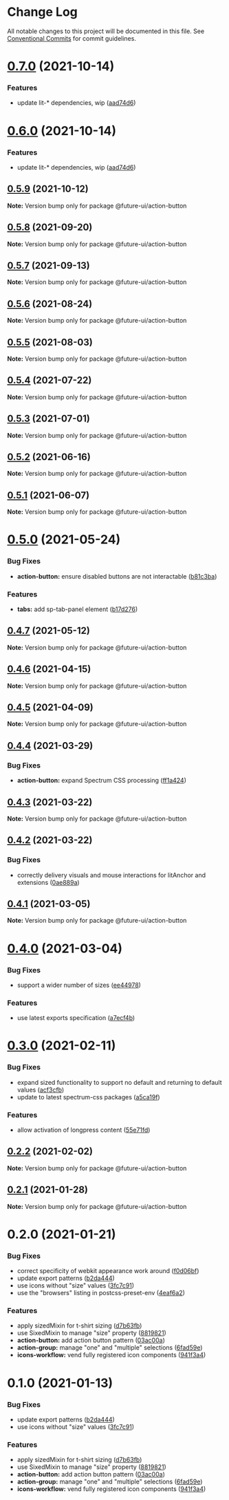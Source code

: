 # Change Log

All notable changes to this project will be documented in this file.
See [Conventional Commits](https://conventionalcommits.org) for commit guidelines.

# [0.7.0](https://github.com/adobe/spectrum-web-components/compare/@future-ui/action-button@0.5.9...@future-ui/action-button@0.7.0) (2021-10-14)

### Features

-   update lit-\* dependencies, wip ([aad74d6](https://github.com/adobe/spectrum-web-components/commit/aad74d6ac41d8450aee82d73aaf58ab949b72a00))

# [0.6.0](https://github.com/adobe/spectrum-web-components/compare/@future-ui/action-button@0.5.9...@future-ui/action-button@0.6.0) (2021-10-14)

### Features

-   update lit-\* dependencies, wip ([aad74d6](https://github.com/adobe/spectrum-web-components/commit/aad74d6ac41d8450aee82d73aaf58ab949b72a00))

## [0.5.9](https://github.com/adobe/spectrum-web-components/compare/@future-ui/action-button@0.5.8...@future-ui/action-button@0.5.9) (2021-10-12)

**Note:** Version bump only for package @future-ui/action-button

## [0.5.8](https://github.com/adobe/spectrum-web-components/compare/@future-ui/action-button@0.5.7...@future-ui/action-button@0.5.8) (2021-09-20)

**Note:** Version bump only for package @future-ui/action-button

## [0.5.7](https://github.com/adobe/spectrum-web-components/compare/@future-ui/action-button@0.5.6...@future-ui/action-button@0.5.7) (2021-09-13)

**Note:** Version bump only for package @future-ui/action-button

## [0.5.6](https://github.com/adobe/spectrum-web-components/compare/@future-ui/action-button@0.5.5...@future-ui/action-button@0.5.6) (2021-08-24)

**Note:** Version bump only for package @future-ui/action-button

## [0.5.5](https://github.com/adobe/spectrum-web-components/compare/@future-ui/action-button@0.5.4...@future-ui/action-button@0.5.5) (2021-08-03)

**Note:** Version bump only for package @future-ui/action-button

## [0.5.4](https://github.com/adobe/spectrum-web-components/compare/@future-ui/action-button@0.5.3...@future-ui/action-button@0.5.4) (2021-07-22)

**Note:** Version bump only for package @future-ui/action-button

## [0.5.3](https://github.com/adobe/spectrum-web-components/compare/@future-ui/action-button@0.5.2...@future-ui/action-button@0.5.3) (2021-07-01)

**Note:** Version bump only for package @future-ui/action-button

## [0.5.2](https://github.com/adobe/spectrum-web-components/compare/@future-ui/action-button@0.5.1...@future-ui/action-button@0.5.2) (2021-06-16)

**Note:** Version bump only for package @future-ui/action-button

## [0.5.1](https://github.com/adobe/spectrum-web-components/compare/@future-ui/action-button@0.5.0...@future-ui/action-button@0.5.1) (2021-06-07)

**Note:** Version bump only for package @future-ui/action-button

# [0.5.0](https://github.com/adobe/spectrum-web-components/compare/@future-ui/action-button@0.4.7...@future-ui/action-button@0.5.0) (2021-05-24)

### Bug Fixes

-   **action-button:** ensure disabled buttons are not interactable ([b81c3ba](https://github.com/adobe/spectrum-web-components/commit/b81c3ba7961234ebfe83caec3e2b43d0d885cfbb))

### Features

-   **tabs:** add sp-tab-panel element ([b17d276](https://github.com/adobe/spectrum-web-components/commit/b17d2765cf415578a31e5fa23515c25ff4c3922d))

## [0.4.7](https://github.com/adobe/spectrum-web-components/compare/@future-ui/action-button@0.4.6...@future-ui/action-button@0.4.7) (2021-05-12)

**Note:** Version bump only for package @future-ui/action-button

## [0.4.6](https://github.com/adobe/spectrum-web-components/compare/@future-ui/action-button@0.4.5...@future-ui/action-button@0.4.6) (2021-04-15)

**Note:** Version bump only for package @future-ui/action-button

## [0.4.5](https://github.com/adobe/spectrum-web-components/compare/@future-ui/action-button@0.4.4...@future-ui/action-button@0.4.5) (2021-04-09)

**Note:** Version bump only for package @future-ui/action-button

## [0.4.4](https://github.com/adobe/spectrum-web-components/compare/@future-ui/action-button@0.4.3...@future-ui/action-button@0.4.4) (2021-03-29)

### Bug Fixes

-   **action-button:** expand Spectrum CSS processing ([ff1a424](https://github.com/adobe/spectrum-web-components/commit/ff1a4243c00b3774a6afa5e535c414f252dc87dd))

## [0.4.3](https://github.com/adobe/spectrum-web-components/compare/@future-ui/action-button@0.4.2...@future-ui/action-button@0.4.3) (2021-03-22)

**Note:** Version bump only for package @future-ui/action-button

## [0.4.2](https://github.com/adobe/spectrum-web-components/compare/@future-ui/action-button@0.4.1...@future-ui/action-button@0.4.2) (2021-03-22)

### Bug Fixes

-   correctly delivery visuals and mouse interactions for litAnchor and extensions ([0ae889a](https://github.com/adobe/spectrum-web-components/commit/0ae889a8aab9b3417a021b917dfc817a8310f50f))

## [0.4.1](https://github.com/adobe/spectrum-web-components/compare/@future-ui/action-button@0.4.0...@future-ui/action-button@0.4.1) (2021-03-05)

**Note:** Version bump only for package @future-ui/action-button

# [0.4.0](https://github.com/adobe/spectrum-web-components/compare/@future-ui/action-button@0.3.0...@future-ui/action-button@0.4.0) (2021-03-04)

### Bug Fixes

-   support a wider number of sizes ([ee44978](https://github.com/adobe/spectrum-web-components/commit/ee4497830da0d3bc63d4414ad5548291a39588c7))

### Features

-   use latest exports specification ([a7ecf4b](https://github.com/adobe/spectrum-web-components/commit/a7ecf4b6da7996f36a8a89f62cc2384709497008))

# [0.3.0](https://github.com/adobe/spectrum-web-components/compare/@future-ui/action-button@0.2.2...@future-ui/action-button@0.3.0) (2021-02-11)

### Bug Fixes

-   expand sized functionality to support no default and returning to default values ([acf3cfb](https://github.com/adobe/spectrum-web-components/commit/acf3cfb000033d1ef1e22ca571cb8dbbeaadae77))
-   update to latest spectrum-css packages ([a5ca19f](https://github.com/adobe/spectrum-web-components/commit/a5ca19f67d5b3f0951667c4441d4d977bf1e0937))

### Features

-   allow activation of longpress content ([55e71fd](https://github.com/adobe/spectrum-web-components/commit/55e71fdf9fd5dde489871c3d9798ef8957f4e5b6))

## [0.2.2](https://github.com/adobe/spectrum-web-components/compare/@future-ui/action-button@0.2.1...@future-ui/action-button@0.2.2) (2021-02-02)

**Note:** Version bump only for package @future-ui/action-button

## [0.2.1](https://github.com/adobe/spectrum-web-components/compare/@future-ui/action-button@0.2.0...@future-ui/action-button@0.2.1) (2021-01-28)

**Note:** Version bump only for package @future-ui/action-button

# 0.2.0 (2021-01-21)

### Bug Fixes

-   correct specificity of webkit appearance work around ([f0d06bf](https://github.com/adobe/spectrum-web-components/commit/f0d06bf17bbf1d7d2a41a3008373a4b0f4097cf9))
-   update export patterns ([b2da444](https://github.com/adobe/spectrum-web-components/commit/b2da444359b4022ed3f61dedf563b5bacba42103))
-   use icons without "size" values ([3fc7c91](https://github.com/adobe/spectrum-web-components/commit/3fc7c91713793a928082eae15fc3d9dec638a31a))
-   use the "browsers" listing in postcss-preset-env ([4eaf6a2](https://github.com/adobe/spectrum-web-components/commit/4eaf6a28f7b5eaf60487841d264d6d804ae675ce))

### Features

-   apply sizedMixin for t-shirt sizing ([d7b63fb](https://github.com/adobe/spectrum-web-components/commit/d7b63fb0db06b5a8a412fea8370964f4db9d18ae))
-   use SixedMixin to manage "size" property ([8819821](https://github.com/adobe/spectrum-web-components/commit/88198212cb495833ed2e7644f95b43dca915318d))
-   **action-button:** add action button pattern ([03ac00a](https://github.com/adobe/spectrum-web-components/commit/03ac00a710290e6a78340f206d88385a4f8ae8c2))
-   **action-group:** manage "one" and "multiple" selections ([6fad59e](https://github.com/adobe/spectrum-web-components/commit/6fad59e0df1210108fe6b54ab075c0cbd94cae78))
-   **icons-workflow:** vend fully registered icon components ([941f3a4](https://github.com/adobe/spectrum-web-components/commit/941f3a41486fbd49eca0805fb63383f63313e71e))

# 0.1.0 (2021-01-13)

### Bug Fixes

-   update export patterns ([b2da444](https://github.com/adobe/spectrum-web-components/commit/b2da444359b4022ed3f61dedf563b5bacba42103))
-   use icons without "size" values ([3fc7c91](https://github.com/adobe/spectrum-web-components/commit/3fc7c91713793a928082eae15fc3d9dec638a31a))

### Features

-   apply sizedMixin for t-shirt sizing ([d7b63fb](https://github.com/adobe/spectrum-web-components/commit/d7b63fb0db06b5a8a412fea8370964f4db9d18ae))
-   use SixedMixin to manage "size" property ([8819821](https://github.com/adobe/spectrum-web-components/commit/88198212cb495833ed2e7644f95b43dca915318d))
-   **action-button:** add action button pattern ([03ac00a](https://github.com/adobe/spectrum-web-components/commit/03ac00a710290e6a78340f206d88385a4f8ae8c2))
-   **action-group:** manage "one" and "multiple" selections ([6fad59e](https://github.com/adobe/spectrum-web-components/commit/6fad59e0df1210108fe6b54ab075c0cbd94cae78))
-   **icons-workflow:** vend fully registered icon components ([941f3a4](https://github.com/adobe/spectrum-web-components/commit/941f3a41486fbd49eca0805fb63383f63313e71e))
